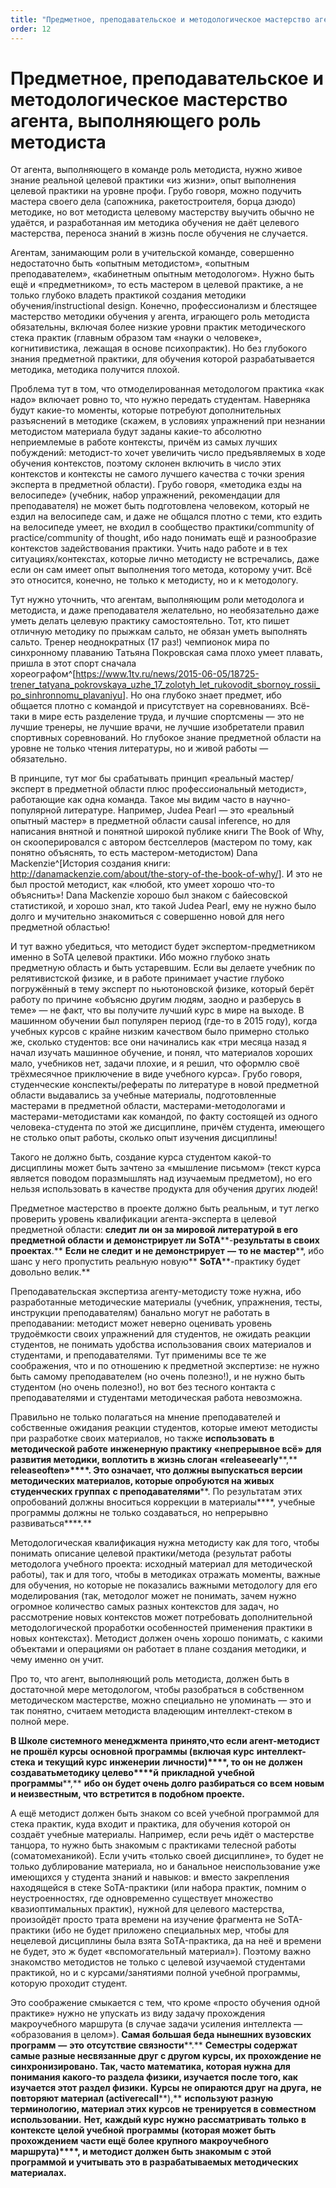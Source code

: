 ```yaml
---
title: "Предметное, преподавательское и методологическое мастерство агента, выполняющего роль методиста"
order: 12
---
```


# Предметное, преподавательское и методологическое мастерство агента, выполняющего роль методиста

От агента, выполняющего в команде роль методиста, нужно живое знание реальной целевой практики «из жизни», опыт выполнения целевой практики на уровне профи. Грубо говоря, можно подучить мастера своего дела (сапожника, ракетостроителя, борца дзюдо) методике, но вот методиста целевому мастерству выучить обычно не удаётся, и разработанная им методика обучения не даёт целевого мастерства, переноса знаний в жизнь после обучения не случается.

Агентам, занимающим роли в учительской команде, совершенно недостаточно быть «опытным методистом», «опытным преподавателем», «кабинетным опытным методологом». Нужно быть ещё и «предметником», то есть мастером в целевой практике, а не только глубоко владеть практикой создания методики обучения/instructional design. Конечно, профессионализм и блестящее мастерство методики обучения у агента, играющего роль методиста обязательны, включая более низкие уровни практик методического стека практик (главным образом там «науки о человеке», когнитивистика, лежащая в основе психопрактик). Но без глубокого знания предметной практики, для обучения которой разрабатывается методика, методика получится плохой.

Проблема тут в том, что отмоделированная методологом практика «как надо» включает ровно то, что нужно передать студентам. Наверняка будут какие-то моменты, которые потребуют дополнительных разъяснений в методике (скажем, в условиях упражнений при незнании методистом материала будут заданы какие-то абсолютно неприемлемые в работе контексты, причём из самых лучших побуждений: методист-то хочет увеличить число предъявляемых в ходе обучения контекстов, поэтому склонен включить в число этих контекстов и контексты не самого лучшего качества с точки зрения эксперта в предметной области). Грубо говоря, «методика езды на велосипеде» (учебник, набор упражнений, рекомендации для преподавателя) не может быть подготовлена человеком, который не ездил на велосипеде сам, и даже не общался плотно с теми, кто ездить на велосипеде умеет, не входил в сообщество практики/community of practice/community of thought, ибо надо понимать ещё и разнообразие контекстов задействования практики. Учить надо работе и в тех ситуациях/контекстах, которые лично методисту не встречались, даже если он сам имеет опыт выполнения того метода, которому учит. Всё это относится, конечно, не только к методисту, но и к методологу.

Тут нужно уточнить, что агентам, выполняющим роли методолога и методиста, и даже преподавателя желательно, но необязательно даже уметь делать целевую практику самостоятельно. Тот, кто пишет отличную методику по прыжкам сальто, не обязан уметь выполнять сальто. Тренер неоднократных (17 раз!) чемпионок мира по синхронному плаванию Татьяна Покровская сама плохо умеет плавать, пришла в этот спорт сначала хореографом^[<https://www.1tv.ru/news/2015-06-05/18725-trener_tatyana_pokrovskaya_uzhe_17_zolotyh_let_rukovodit_sbornoy_rossii_po_sinhronnomu_plavaniyu>]. Но она глубоко знает предмет, ибо общается плотно с командой и присутствует на соревнованиях. Всё-таки в мире есть разделение труда, и лучшие спортсмены — это не лучшие тренеры, не лучшие врачи, не лучшие изобретатели правил спортивных соревнований. Но глубокое знание предметной области на уровне не только чтения литературы, но и живой работы — обязательно.

В принципе, тут мог бы срабатывать принцип «реальный мастер/эксперт в предметной области плюс профессиональный методист», работающие как одна команда. Такое мы видим часто в научно-популярной литературе. Например, Judea Pearl — это «реальный опытный мастер» в предметной области causal inference, но для написания внятной и понятной широкой публике книги The Book of Why, он скооперировался с автором бестселлеров (мастером по тому, как понятно объяснять, то есть мастером-методистом) Dana Mackenzie^[История создания книги: <http://danamackenzie.com/about/the-story-of-the-book-of-why/>]. И это не был простой методист, как «любой, кто умеет хорошо что-то объяснить»! Dana Mackenzie хорошо был знаком с байесовской статистикой, и хорошо знал, кто такой Judea Pearl, ему не нужно было долго и мучительно знакомиться с совершенно новой для него предметной областью!

И тут важно убедиться, что методист будет экспертом-предметником именно в SoTA целевой практики. Ибо можно глубоко знать предметную область и быть устаревшим. Если вы делаете учебник по релятивистской физике, и в работе принимает участие глубоко погружённый в тему эксперт по ньютоновской физике, который берёт работу по причине «объясню другим людям, заодно и разберусь в теме» — не факт, что вы получите лучший курс в мире на выходе. В машинном обучении был популярен период (где-то в 2015 году), когда учебных курсов с крайне низким качеством было примерно столько же, сколько студентов: все они начинались как «три месяца назад я начал изучать машинное обучение, и понял, что материалов хороших мало, учебников нет, задачи плохие, и я решил, что оформлю своё трёхмесячное приключение в виде учебного курса». Грубо говоря, студенческие конспекты/рефераты по литературе в новой предметной области выдавались за учебные материалы, подготовленные мастерами в предметной области, мастерами-методологами и мастерами-методистами как командой, по факту состоящей из одного человека-студента по этой же дисциплине, причём студента, имеющего не столько опыт работы, сколько опыт изучения дисциплины!

Такого не должно быть, создание курса студентом какой-то дисциплины может быть зачтено за «мышление письмом» (текст курса является поводом поразмышлять над изучаемым предметом), но его нельзя использовать в качестве продукта для обучения других людей!

Предметное мастерство в проекте должно быть реальным, и тут легко проверить уровень квалификации агента-эксперта в целевой предметной области: **следит ли он за мировой литературой в его предметной области** **и демонстрирует ли** **SoTA****-****результаты в своих проектах****.** **Если не следит** **и не демонстрирует** **—** **то не** **мастер****, ибо шанс у него пропустить реальную новую** **SoTA****-практику будет довольно велик.**

Преподавательская экспертиза агенту-методисту тоже нужна, ибо разработанные методические материалы (учебник, упражнения, тесты, инструкции преподавателям) банально могут не работать в преподавании: методист может неверно оценивать уровень трудоёмкости своих упражнений для студентов, не ожидать реакции студентов, не понимать удобства использования своих материалов и студентами, и преподавателями. Тут применимы все те же соображения, что и по отношению к предметной экспертизе: не нужно быть самому преподавателем (но очень полезно!), и не нужно быть студентом (но очень полезно!), но вот без тесного контакта с преподавателями и студентами методическая работа невозможна.

Правильно не только полагаться на мнение преподавателей и собственные ожидания реакции студентов, которые имеют методисты при разработке своих материалов, но также **использовать** **в методической работе** **инженерную практику «непрерывное всё» для развития методики, воплотить в жизнь слоган «****release****early****,** **release****often****»****. Это означает, что должны выпускаться версии методических материалов, которые опробуются на живых студенческих группах** **с преподавателями****. По результатам этих опробований должны вноситься коррекции в материалы****, учебные программы должны не только создаваться, но непрерывно развиваться****.**

Методологическая квалификация нужна методисту как для того, чтобы понимать описание целевой практики/метода (результат работы методолога учебного проекта: исходный материал для методической работы), так и для того, чтобы в методиках отражать моменты, важные для обучения, но которые не показались важными методологу для его моделирования (так, методолог может не понимать, зачем нужно огромное количество самых разных контекстов для задач, но рассмотрение новых контекстов может потребовать дополнительной методологической проработки особенностей применения практики в новых контекстах). Методист должен очень хорошо понимать, с какими объектами и операциями он работает в плане создания методики, и чему именно он учит.

Про то, что агент, выполняющий роль методиста, должен быть в достаточной мере методологом, чтобы разобраться в собственном методическом мастерстве, можно специально не упоминать — это и так понятно, считаем методиста владеющим интеллект-стеком в полной мере.

**В Школе системного менеджмента** **принято,****что** **если** **агент****-методист не прошёл курсы** **основной программы (включая курс** **интеллект-стека** **и текущий курс** **инженерии** **личности)****, то он не** **должен** **созда****вать****методику целево****й** **прикладной** **учебной программы****,** **ибо он будет очень долго разбираться со всем новым и неизвестным, что встретится в подобном проекте.**

А ещё методист должен быть знаком со всей учебной программой для стека практик, куда входит и практика, для обучения которой он создаёт учебные материалы. Например, если речь идёт о мастерстве танцора, то нужно быть знакомым с практиками телесной работы (соматомеханикой). Если учить «только своей дисциплине», то будет не только дублирование материала, но и банальное неиспользование уже имеющихся у студента знаний и навыков: и вместо закрепления находящейся в стеке SoTA-практики (или набора практик, помним о неустроенностях, где одновременно существует множество квазиоптимальных практик), нужной для целевого мастерства, произойдёт просто трата времени на изучение фрагмента не SoTA-практики (ибо не будет приложено специальных мер, чтобы для нецелевой дисциплины была взята SoTA-практика, да на неё и времени не будет, это ж будет «вспомогательный материал»). Поэтому важно знакомство методистов не только с целевой изучаемой студентами практикой, но и с курсами/занятиями полной учебной программы, которую проходит студент.

Это соображение смыкается с тем, что кроме «просто обучения одной практике» нужно не упускать из виду задачу прохождения макроучебного маршрута (в случае задачи усиления интеллекта — «образования в целом»). **Самая большая беда нынешних вузовских программ** **—** **это** **отсутствие связности****.** **Семестры содержат самые разные несвязанные друг с другом курсы, их прохождение не синхронизировано. Так, часто математика, которая нужна для понимания какого-то раздела физики, изучается после того, как изучается этот раздел физики.** **Курсы не опираются друг на друга,** **не повторяют материал (****active****recall****),** **используют разную терминологию, материал этих курсов не тренируется в совместном использовании.** **Нет,** **каждый курс нужно рассматривать** **только** **в контексте** **целой учебной** **программы** **(которая может быть прохождением части ещё более крупного макроучебного маршрута)****, и методист должен быть знакомым с этой программой и учитывать это в разрабатываемых методических материалах.**